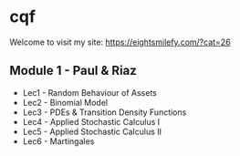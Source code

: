 # cqf

Welcome to visit my site: https://eightsmilefy.com/?cat=26

## Module 1 - Paul & Riaz
- Lec1 - Random Behaviour of Assets
- Lec2 - Binomial Model
- Lec3 - PDEs & Transition Density Functions
- Lec4 - Applied Stochastic Calculus I
- Lec5 - Applied Stochastic Calculus II
- Lec6 - Martingales

